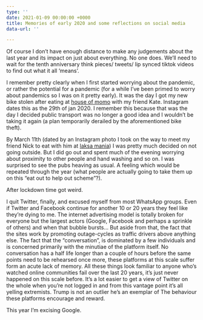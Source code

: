 ```yaml
---
type: ''
date: 2021-01-09 00:00:00 +0000
title: Memories of early 2020 and some reflections on social media
data-url: ''

---
```

Of course I don’t have enough distance to make any judgements about the last year and its impact on just about everything. No one does. We’ll need to wait for the tenth anniversary think pieces/ tweets/ lip synced tiktok videos to find out what it all ‘means’.

I remember pretty clearly when I first started worrying about the pandemic, or rather the potential for a pandemic (for a while I’ve been primed to worry about pandemics so I was on it pretty early). It was the day I got my new bike stolen after eating at [house of momo](https://houseofmomo.co.uk/) with my friend Kate. Instagram dates this as the 29th of jan 2020. I remember this because that was the day I decided public transport was no longer a good idea and I wouldn’t be taking it again (a plan temporarily derailed by the aforementioned bike theft).

By March 11th (dated by an Instagram photo I took on the way to meet my friend Nick to eat with him at [laksa mania](http://www.laksamania.co.uk/)) I was pretty much decided on not going outside. But I did go out and spent much of the evening worrying about proximity to other people and hand washing and so on. I was surprised to see the pubs heaving as usual. A feeling which would be repeated through the year (what people are actually going to take them up on this “eat out to help out scheme”?).

After lockdown time got weird.

I quit Twitter, finally, and excused myself from most WhatsApp groups. Even if Twitter and Facebook continue for another 10 or 20 years they feel like they’re dying to me. The internet advertising model is totally broken for everyone but the largest actors (Google, Facebook and perhaps a sprinkle of others) and when that bubble bursts... But aside from that, the fact that the sites work by promoting outage-cycles as traffic drivers above anything else. The fact that the “conversation”, is dominated by a few individuals and is concerned primarily with the minutiae  of the platform itself. No conversation has a half life longer than a couple of hours before the same points need to be rehearsed once more, these platforms at this scale suffer form an acute lack of memory. All these things look familiar to anyone who’s watched online communities fail over the last 20 years, it’s just never happened on this scale before. It’s a lot easier to get a view of Twitter on the whole when you’re not logged in and from this vantage point it’s all yelling extremists. Trump is not an outlier he’s an exemplar of The behaviour these platforms encourage and reward.

This year I’m excising Google.